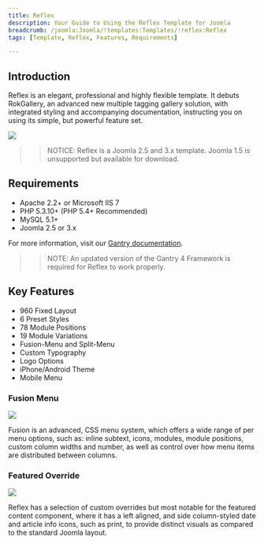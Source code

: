 ```yaml
---
title: Reflex
description: Your Guide to Using the Reflex Template for Joomla
breadcrumb: /joomla:Joomla/!templates:Templates/!reflex:Reflex
tags: [Template, Reflex, Features, Requirements]

---
```


Introduction
-----

Reflex is an elegant, professional and highly flexible template. It debuts RokGallery, an advanced new multiple tagging gallery solution, with integrated styling and accompanying documentation, instructing you on using its simple, but powerful feature set.

![][theme]

>> NOTICE: Reflex is a Joomla 2.5 and 3.x template. Joomla 1.5 is unsupported but available for download.

Requirements
-----

* Apache 2.2+ or Microsoft IIS 7
* PHP 5.3.10+ (PHP 5.4+ Recommended)
* MySQL 5.1+
* Joomla 2.5 or 3.x

For more information, visit our [Gantry documentation][gantry].

>> NOTE: An updated version of the Gantry 4 Framework is required for Reflex to work properly.

Key Features
-----

* 960 Fixed Layout  
* 6 Preset Styles  
* 78 Module Positions  
* 19 Module Variations  
* Fusion-Menu and Split-Menu  
* Custom Typography  
* Logo Options  
* iPhone/Android Theme  
* Mobile Menu

### Fusion Menu

![][fusion]

Fusion is an advanced, CSS menu system, which offers a wide range of per menu options, such as: inline subtext, icons, modules, module positions, custom column widths and number, as well as control over how menu items are distributed between columns.

### Featured Override

![][featured]

Reflex has a selection of custom overrides but most notable for the featured content component, where it has a left aligned, and side column-styled date and article info icons, such as print, to provide distinct visuals as compared to the standard Joomla layout.

[gantry]: http://gantry.org
[theme]: assets/reflex.jpeg
[fusion]: assets/fusion.jpg
[featured]: assets/featured.jpg